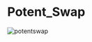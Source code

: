 # Potent_Swap

![potentswap](https://user-images.githubusercontent.com/121312707/229463828-d4f1bb6e-b0a0-46b5-980e-991a078f821f.png)

